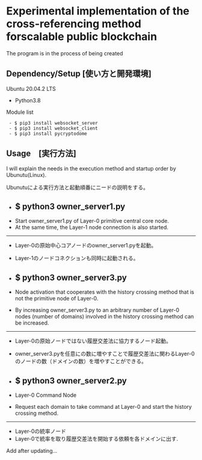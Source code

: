 # Experimental implementation of the cross-referencing method forscalable public blockchain

The program is in the process of being created

## Dependency/Setup [使い方と開発環境]
Ubuntu 20.04.2 LTS
 - Python3.8

Module list
~~~
 - $ pip3 install websocket_server
 - $ pip3 install websocket_client
 - $ pip3 install pycryptodome
~~~


## Usage　[実行方法]
I will explain the needs in the execution method and startup order by Ubunutu(Linux).
 
Ubunutuによる実行方法と起動順番にニードの説明をする。

 - ## $ python3 owner_server1.py
 - Start owner_server1.py of Layer-0 primitive central core node.
 - At the same time, the Layer-1 node connection is also started.

--------

 - Layer-0の原始中心コアノードのowner_server1.pyを起動。
 - Layer-1のノードコネクションも同時に起動される。

 - ## $ python3 owner_server3.py
 - Node activation that cooperates with the history crossing method that is not the primitive node of Layer-0.
 - By increasing owner_server3.py to an arbitrary number of Layer-0 nodes (number of domains) involved in the history crossing method can be increased.

--------

 - Layer-0の原始ノードではない履歴交差法に協力するノード起動。
 - owner_server3.pyを任意にの数に増やすことで履歴交差法に関わるLayer-0のノードの数（ドメインの数）を増やすことができる。


 - ## $ python3 owner_server2.py
 - Layer-0 Command Node
 - Request each domain to take command at Layer-0 and start the history crossing method.

--------

 - Layer-0の統率ノード
 - Layer-0で統率を取り履歴交差法を開始する依頼を各ドメインに出す.


Add after updating...
